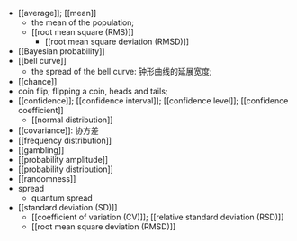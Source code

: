 - [[average]]; [[mean]]
    - the mean of the population; 
    - [[root mean square (RMS)]]
        - [[root mean square deviation (RMSD)]]
- [[Bayesian probability]]
- [[bell curve]]
    - the spread of the bell curve: 钟形曲线的延展宽度;
- [[chance]]
- coin flip; flipping a coin, heads and tails;
- [[confidence]]; [[confidence interval]]; [[confidence level]]; [[confidence coefficient]]
    - [[normal distribution]]
- [[covariance]]: 协方差
- [[frequency distribution]]
- [[gambling]]
- [[probability amplitude]]
- [[probability distribution]]
- [[randomness]]
- spread
    - quantum spread
- [[standard deviation (SD)]]
    - [[coefficient of variation (CV)]]; [[relative standard deviation (RSD)]]
    - [[root mean square deviation (RMSD)]]
